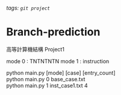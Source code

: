 ###### tags: `git project`

# Branch-prediction
高等計算機結構 Project1

mode 0 : TNTNTNTN
mode 1 : instruction 

python main.py [mode] [case] [entry_count]  
python main.py 0 base_case.txt  
python main.py 1 inst_case1.txt 4
